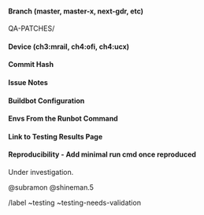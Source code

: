 #### Branch (master, master-x, next-gdr, etc)
QA-PATCHES/

#### Device (ch3:mrail, ch4:ofi, ch4:ucx)

#### Commit Hash

#### Issue Notes

#### Buildbot Configuration

#### Envs From the Runbot Command

#### Link to Testing Results Page

#### Reproducibility - Add minimal run cmd once reproduced
Under investigation.

@subramon @shineman.5

/label ~testing ~testing-needs-validation
